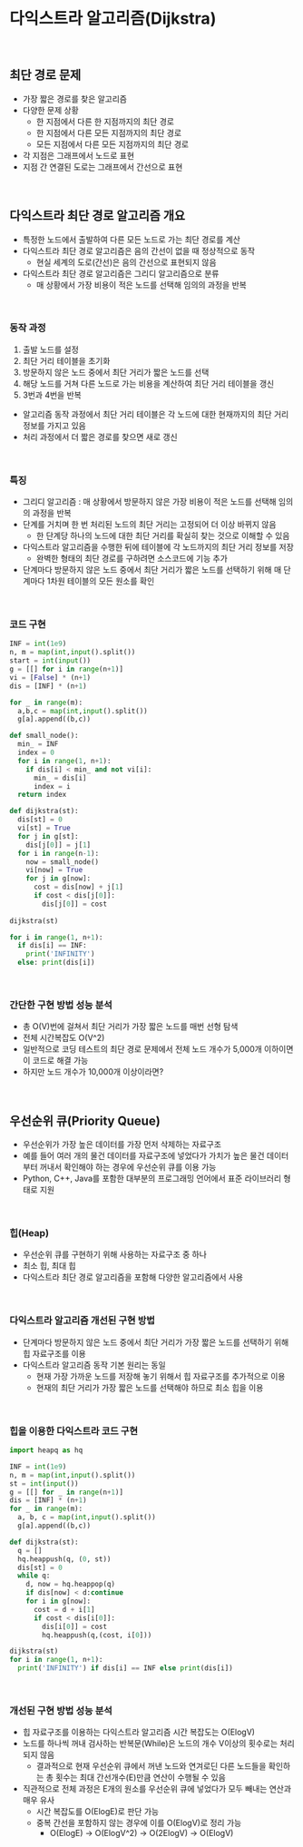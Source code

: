 # 다익스트라 알고리즘(Dijkstra)

<br/>

## 최단 경로 문제
- 가장 짧은 경로를 찾은 알고리즘
- 다양한 문제 상황
  - 한 지점에서 다른 한 지점까지의 최단 경로
  - 한 지점에서 다른 모든 지점까지의 최단 경로
  - 모든 지점에서 다른 모든 지점까지의 최단 경로
- 각 지점은 그래프에서 노드로 표현
- 지점 간 연결된 도로는 그래프에서 간선으로 표현

<br/>

## 다익스트라 최단 경로 알고리즘 개요
- 특정한 노드에서 출발하여 다른 모든 노드로 가는 최단 경로를 계산
- 다익스트라 최단 경로 알고리즘은 음의 간선이 없을 때 정상적으로 동작
  - 현실 세계의 도로(간선)은 음의 간선으로 표현되지 않음
- 다익스트라 최단 경로 알고리즘은 그리디 알고리즘으로 분류
  - 매 상황에서 가장 비용이 적은 노드를 선택해 임의의 과정을 반복

<br/>

### 동작 과정
1. 출발 노드를 설정
2. 최단 거리 테이블을 초기화
3. 방문하지 않은 노드 중에서 최단 거리가 짧은 노드를 선택
4. 해당 노드를 거쳐 다른 노드로 가는 비용을 계산하여 최단 거리 테이블을 갱신
5. 3번과 4번을 반복
- 알고리즘 동작 과정에서 최단 거리 테이블은 각 노드에 대한 현재까지의 최단 거리 정보를 가지고 있음
- 처리 과정에서 더 짧은 경로를 찾으면 새로 갱신

<br/>

### 특징
- 그리디 알고리즘 : 매 상황에서 방문하지 않은 가장 비용이 적은 노드를 선택해 임의의 과정을 반복
- 단계를 거치며 한 번 처리된 노드의 최단 거리는 고정되어 더 이상 바뀌지 않음
  - 한 단계당 하나의 노드에 대한 최단 거리를 확실히 찾는 것으로 이해할 수 있음
- 다익스트라 알고리즘을 수행한 뒤에 테이블에 각 노드까지의 최단 거리 정보를 저장
  - 완벽한 형태의 최단 경로를 구하려면 소스코드에 기능 추가
- 단계마다 방문하지 않은 노드 중에서 최단 거리가 짧은 노드를 선택하기 위해 매 단계마다 1차원 테이블의 모든 원소를 확인

<br/>

### 코드 구현
```python
INF = int(1e9)
n, m = map(int,input().split())
start = int(input())
g = [[] for i in range(n+1)]
vi = [False] * (n+1)
dis = [INF] * (n+1)

for _ in range(m):
  a,b,c = map(int,input().split())
  g[a].append((b,c))

def small_node():
  min_ = INF
  index = 0
  for i in range(1, n+1):
    if dis[i] < min_ and not vi[i]:
      min_ = dis[i]
      index = i
  return index

def dijkstra(st):
  dis[st] = 0
  vi[st] = True
  for j in g[st]:
    dis[j[0]] = j[1]
  for i in range(n-1):
    now = small_node()
    vi[now] = True
    for j in g[now]:
      cost = dis[now] + j[1]
      if cost < dis[j[0]]:
        dis[j[0]] = cost
  
dijkstra(st)

for i in range(1, n+1):
  if dis[i] == INF:
    print('INFINITY')
  else: print(dis[i])
```

<br/>

### 간단한 구현 방법 성능 분석
- 총 O(V)번에 걸쳐서 최단 거리가 가장 짧은 노드를 매번 선형 탐색
- 전체 시간복잡도 O(V^2)
- 일반적으로 코딩 테스트의 최단 경로 문제에서 전체 노드 개수가 5,000개 이하이면 이 코드로 해결 가능
- 하지만 노드 개수가 10,000개 이상이라면?

<br/>

## 우선순위 큐(Priority Queue)
- 우선순위가 가장 높은 데이터를 가장 먼저 삭제하는 자료구조
- 예를 들어 여러 개의 물건 데이터를 자료구조에 넣었다가 가치가 높은 물건 데이터부터 꺼내서 확인해야 하는 경우에 우선순위 큐를 이용 가능
- Python, C++, Java를 포함한 대부분의 프로그래밍 언어에서 표준 라이브러리 형태로 지원

<br/>

### 힙(Heap)
- 우선순위 큐를 구현하기 위해 사용하는 자료구조 중 하나
- 최소 힙, 최대 힙
- 다익스트라 최단 경로 알고리즘을 포함해 다양한 알고리즘에서 사용

<br/>

### 다익스트라 알고리즘 개선된 구현 방법
- 단계마다 방문하지 않은 노드 중에서 최단 거리가 가장 짧은 노드를 선택하기 위해 힙 자료구조를 이용
- 다익스트라 알고리즘 동작 기본 원리는 동일
  - 현재 가장 가까운 노드를 저장해 놓기 위해서 힙 자료구조를 추가적으로 이용
  - 현재의 최단 거리가 가장 짧은 노드를 선택해야 하므로 최소 힙을 이용

<br/>

### 힙을 이용한 다익스트라 코드 구현
```python
import heapq as hq

INF = int(1e9)
n, m = map(int,input().split())
st = int(input())
g = [[] for _ in range(n+1)]
dis = [INF] * (n+1)
for _ in range(m):
  a, b, c = map(int,input().split())
  g[a].append((b,c))

def dijkstra(st):
  q = []
  hq.heappush(q, (0, st))
  dis[st] = 0
  while q:
    d, now = hq.heappop(q)
    if dis[now] < d:continue
    for i in g[now]:
      cost = d + i[1]
      if cost < dis[i[0]]:
        dis[i[0]] = cost
        hq.heappush(q,(cost, i[0]))

dijkstra(st)
for i in range(1, n+1):
  print('INFINITY') if dis[i] == INF else print(dis[i])
```

<br/>

### 개선된 구현 방법 성능 분석
- 힙 자료구조를 이용하는 다익스트라 알고리즘 시간 복잡도는 O(ElogV)
- 노드를 하나씩 꺼내 검사하는 반복문(While)은 노드의 개수 V이상의 횟수로는 처리되지 않음
  - 결과적으로 현재 우선순위 큐에서 꺼낸 노드와 연겨로딘 다른 노드들을 확인하는 총 횟수는 최대 간선개수(E)만큼 연산이 수행될 수 있음
- 직관적으로 전체 과정은 E개의 원소를 우선순위 큐에 넣었다가 모두 빼내는 연산과 매우 유사
  - 시간 복잡도를 O(ElogE)로 판단 가능
  - 중복 간선을 포함하지 않는 경우에 이를 O(ElogV)로 정리 가능
    - O(ElogE) -> O(ElogV^2) -> O(2ElogV) -> O(ElogV)

